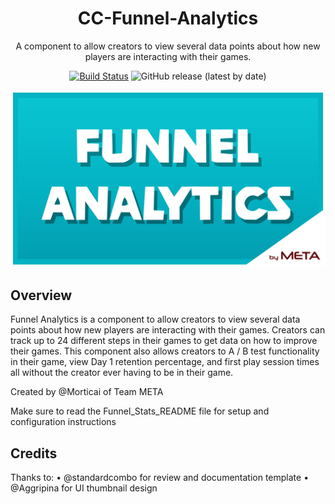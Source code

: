 <div align="center">

# CC-Funnel-Analytics

A component to allow creators to view several data points about how new players are interacting with their games.

[![Build Status](https://github.com/Core-Team-META/CC-Funnel-Analytics/workflows/CI/badge.svg)](https://github.com/Core-Team-META/CC-Funnel-Analytics/actions/workflows/ci.yml?query=workflow%3ACI%29)
![GitHub release (latest by date)](https://img.shields.io/github/v/release/Core-Team-META/CC-Funnel-Analytics?style=plastic)

![TitleCard](/Screenshots/TitleCard.png)

</div>

## Overview

Funnel Analytics is a component to allow creators to view several data points about how new players are interacting with their games. Creators can track up to 24 different steps in their games to get data on how to improve their games. This component also allows creators to  A / B test functionality in their game, view Day 1 retention percentage, and first play session times all without the creator ever having to be in their game.

Created by @Morticai of Team META

Make sure to read the Funnel_Stats_README file for setup and configuration instructions

## Credits

Thanks to:
• @standardcombo for review and documentation template
• @Aggripina for UI thumbnail design
